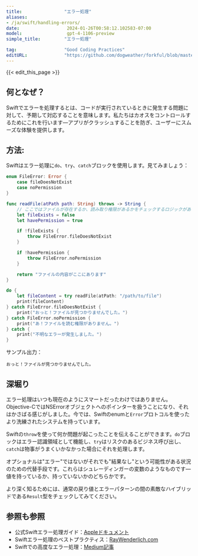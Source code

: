 ```yaml
---
title:                "エラー処理"
aliases:
- /ja/swift/handling-errors/
date:                  2024-01-26T00:58:12.102583-07:00
model:                 gpt-4-1106-preview
simple_title:         "エラー処理"

tag:                  "Good Coding Practices"
editURL:              "https://github.com/dogweather/forkful/blob/master/content/ja/swift/handling-errors.md"
---
```


{{< edit_this_page >}}

## 何となぜ？
Swiftでエラーを処理するとは、コードが実行されているときに発生する問題に対して、予期して対応することを意味します。私たちはカオスをコントロールするためにこれを行います—アプリがクラッシュすることを防ぎ、ユーザーにスムーズな体験を提供します。

## 方法:
Swiftはエラー処理に`do`、`try`、`catch`ブロックを使用します。見てみましょう：

```Swift
enum FileError: Error {
    case fileDoesNotExist
    case noPermission
}

func readFile(atPath path: String) throws -> String {
    // ここではファイルが存在するか、読み取り権限があるかをチェックするロジックがあると仮定します
    let fileExists = false
    let havePermission = true

    if !fileExists {
        throw FileError.fileDoesNotExist
    }

    if !havePermission {
        throw FileError.noPermission
    }

    return "ファイルの内容がここにあります"
}

do {
    let fileContent = try readFile(atPath: "/path/to/file")
    print(fileContent)
} catch FileError.fileDoesNotExist {
    print("おっと！ファイルが見つかりませんでした。")
} catch FileError.noPermission {
    print("あ！ファイルを読む権限がありません。")
} catch {
    print("不明なエラーが発生しました。")
}

```

サンプル出力：

```
おっと！ファイルが見つかりませんでした。
```

## 深堀り
エラー処理はいつも現在のようにスマートだったわけではありません。Objective-CではNSErrorオブジェクトへのポインターを扱うことになり、それはかさばる感じがしました。今では、Swiftのenumと`Error`プロトコルを使ったより洗練されたシステムを持っています。

Swiftの`throw`を使って何か問題が起こったことを伝えることができます。`do`ブロックはエラー認識領域として機能し、`try`はリスクのあるビジネス呼び出し、`catch`は物事がうまくいかなかった場合にそれを処理します。

オプショナルは"エラー"ではないがそれでも"結果なし"という可能性がある状況のための代替手段です。これらはシュレーディンガーの変数のようなものです—値を持っているか、持っていないかのどちらかです。

より深く知るためには、通常の戻り値とエラーパターンの間の素敵なハイブリッドである`Result`型をチェックしてみてください。

## 参照も参照
- 公式Swiftエラー処理ガイド：[Appleドキュメント](https://docs.swift.org/swift-book/LanguageGuide/ErrorHandling.html)
- Swiftエラー処理のベストプラクティス：[RayWenderlich.com](https://www.raywenderlich.com/1851-beginning-swift-error-handling)
- Swiftでの高度なエラー処理：[Medium記事](https://medium.com/better-programming/advanced-error-handling-in-swift-4f6bdf6b01d8)
